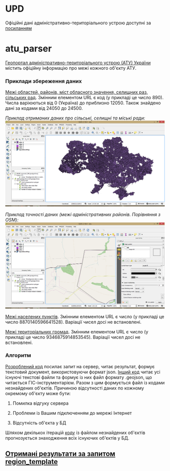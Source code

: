 # UPD
Офіційні дані адміністративно-територіального устрою доступні за [посиланням](https://github.com/justinelliotmeyers/official_ukraine_administrative_boundary_shapefile)

# atu_parser

[Геопортал адміністративно-територіального устрою (АТУ) України](http://atu.minregion.gov.ua/ua/karta) містить офіційну інформацію про межі кожного об'єкту АТУ.

### Приклади збереження даних ###

[Межі областей, районів, міст обласного значення, селищних раз, сільських рад](http://atu.minregion.gov.ua/api/format/region_template/ato.ato_level_territory_view/atoid/890/wkb_geometry,name_fullua,koatuu). Змінним елементом URL є код (у прикладі це число 890). Числа варіюються від 0 (Україна) до приблизно 12050. Також знайдено дані за кодами від 24050 до 24500. 

*Приклад отриманих даних про сільські, селищні та міські ради:* 
![adm_4](examples/adm_4.PNG)

*Приклад точності даних (межі адміністративних районів. Порівняння з OSM):*
![osm_adm](examples/osm_adm.PNG)

[Межі населених пунктів](http://atu.minregion.gov.ua/api/format/settlement_template/ato.ato_all_city/atoid/8870140596641528/wkb_geometry,nameua,parent_list,koatuu). Змінним елементом URL є число (у прикладі це число 8870140596641528). Варіації чисел досі не встановлені. 

[Межі територіальних громад](http://atu.minregion.gov.ua/api/format/gromad_template/ato.gromad_super_view/gid/9346875914853545/wkb_geometry,name_fullua). Змінним елементом URL є число (у прикладі це число 9346875914853545). Варіації чисел досі не встановлені. 

### Алгоритм ###

[Розроблений код](atu.py) посилає запит на сервер, читає результат, формує текстовий документ, використовуючи формат json. [Інший код](atu_geo.py) читає усі існуючі текстові файли та формує із них файл формату .geojson, що читається ГІС-інструментарієм. Разом з цим формується файл із кодами незнайдених об'єктів. Причиною відсутності даних по кожному окремому об'єкту може бути: 

1. Помилка відгуку сервера

2. Проблеми із Вашим підключенням до мережі Інтернет

3. Відсутність об'єкта у БД

Шляхом декількох ітерацій [коду](atu_rest.py) із файлом незнайдених об'єктів прогнозується знаходження всіх існуючих об'єктів у БД.

## [Отримані результати за запитом region_template](data/shp.zip) ##
